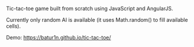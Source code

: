 Tic-tac-toe game built from scratch using JavaScript and AngularJS. 

Currently only random AI is available (it uses Math.random() to fill available cells).

Demo: https://batur1n.github.io/tic-tac-toe/
